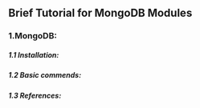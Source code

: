 ## Brief Tutorial for MongoDB Modules


### 1.MongoDB:
##### 1.1 Installation:


##### 1.2 Basic commends:


##### 1.3 References:

